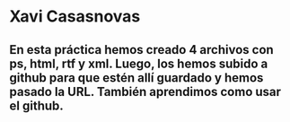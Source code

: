 # Xavi Casasnovas
## En esta práctica hemos creado 4 archivos con ps, html, rtf y xml. Luego, los hemos subido a github para que estén allí guardado y hemos pasado la URL. También aprendimos como usar el github.
